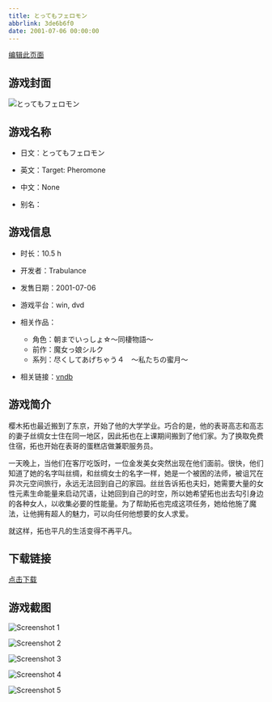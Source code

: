 ```yaml
---
title: とってもフェロモン
abbrlink: 3de6b6f0
date: 2001-07-06 00:00:00
---
```

[编辑此页面](https://github.com/ACG-3/ADV3-source/blob/main/source/_posts/We%20Are.md)

## 游戏封面

![とってもフェロモン](https://pan.timero.xyz/d/onedrive/img_lib_001/We%20Are_cover.avif)


## 游戏名称

- 日文：とってもフェロモン
- 英文：Target: Pheromone
- 中文：None

- 别名：


## 游戏信息

- 时长：10.5 h
- 开发者：Trabulance
- 发售日期：2001-07-06
- 游戏平台：win, dvd
- 相关作品：
   - 角色：朝までいっしょ☆～同棲物語～
   - 前作：魔女っ娘シルク
   - 系列：尽くしてあげちゃう４　～私たちの蜜月～

- 相关链接：[vndb](https://vndb.org/v109)


## 游戏简介

樱木拓也最近搬到了东京，开始了他的大学学业。巧合的是，他的表哥高志和高志的妻子丝绸女士住在同一地区，因此拓也在上课期间搬到了他们家。为了换取免费住宿，拓也开始在表哥的蛋糕店做兼职服务员。

一天晚上，当他们在客厅吃饭时，一位金发美女突然出现在他们面前。很快，他们知道了她的名字叫丝绸，和丝绸女士的名字一样，她是一个被困的法师，被诅咒在异次元空间旅行，永远无法回到自己的家园。丝丝告诉拓也夫妇，她需要大量的女性元素生命能量来启动咒语，让她回到自己的时空，所以她希望拓也出去勾引身边的各种女人，以收集必要的性能量。为了帮助拓也完成这项任务，她给他施了魔法，让他拥有超人的魅力，可以向任何他想要的女人求爱。

就这样，拓也平凡的生活变得不再平凡。




## 下载链接

[点击下载](https://pan.timero.xyz/onedrive/adv_lib_001/We%20Are)


## 游戏截图


![Screenshot 1](https://pan.timero.xyz/d/onedrive/img_lib_001/We%20Are_Screenshot_1.avif)

![Screenshot 2](https://pan.timero.xyz/d/onedrive/img_lib_001/We%20Are_Screenshot_2.avif)

![Screenshot 3](https://pan.timero.xyz/d/onedrive/img_lib_001/We%20Are_Screenshot_3.avif)

![Screenshot 4](https://pan.timero.xyz/d/onedrive/img_lib_001/We%20Are_Screenshot_4.avif)

![Screenshot 5](https://pan.timero.xyz/d/onedrive/img_lib_001/We%20Are_Screenshot_5.avif)

